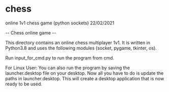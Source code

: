 # chess
online 1v1 chess game (python sockets)
22/02/2021

-- Chess online game --

This directory contains an online chess multiplayer 1v1.
It is written in Python3.8 and uses the following modules (socket, pygame, tkinter, os).

Run input_for_cmd.py to run the program from cmd.

For Linux User:
You can also run the program by saving the launcher.desktop file on your desktop.
Now all you have to do is update the paths in launcher.desktop.
This will create a desktop application that is now ready to be used.
